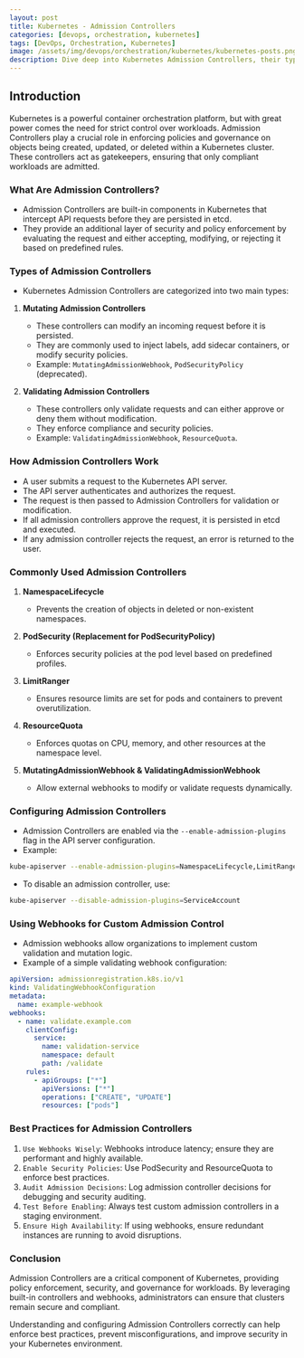 ```yaml
---
layout: post
title: Kubernetes - Admission Controllers
categories: [devops, orchestration, kubernetes]
tags: [DevOps, Orchestration, Kubernetes]
image: /assets/img/devops/orchestration/kubernetes/kubernetes-posts.png
description: Dive deep into Kubernetes Admission Controllers, their types, how they work, and how to configure them effectively for better security and governance.
---
```


## Introduction

Kubernetes is a powerful container orchestration platform, but with great power comes the need for strict control over workloads. Admission Controllers play a crucial role in enforcing policies and governance on objects being created, updated, or deleted within a Kubernetes cluster. These controllers act as gatekeepers, ensuring that only compliant workloads are admitted.

### What Are Admission Controllers?

- Admission Controllers are built-in components in Kubernetes that intercept API requests before they are persisted in etcd.
- They provide an additional layer of security and policy enforcement by evaluating the request and either accepting, modifying, or rejecting it based on predefined rules.

### Types of Admission Controllers

- Kubernetes Admission Controllers are categorized into two main types:

1. **Mutating Admission Controllers**

    - These controllers can modify an incoming request before it is persisted.
    - They are commonly used to inject labels, add sidecar containers, or modify security policies.
    - Example: `MutatingAdmissionWebhook`, `PodSecurityPolicy` (deprecated).

2. **Validating Admission Controllers**

    - These controllers only validate requests and can either approve or deny them without modification.
    - They enforce compliance and security policies.
    - Example: `ValidatingAdmissionWebhook`, `ResourceQuota`.

### How Admission Controllers Work

- A user submits a request to the Kubernetes API server.
- The API server authenticates and authorizes the request.
- The request is then passed to Admission Controllers for validation or modification.
- If all admission controllers approve the request, it is persisted in etcd and executed.
- If any admission controller rejects the request, an error is returned to the user.

### Commonly Used Admission Controllers

1. **NamespaceLifecycle**
    - Prevents the creation of objects in deleted or non-existent namespaces.

2. **PodSecurity (Replacement for PodSecurityPolicy)**
    - Enforces security policies at the pod level based on predefined profiles.

3. **LimitRanger**
    - Ensures resource limits are set for pods and containers to prevent overutilization.

4. **ResourceQuota**
    - Enforces quotas on CPU, memory, and other resources at the namespace level.

5. **MutatingAdmissionWebhook & ValidatingAdmissionWebhook**
    - Allow external webhooks to modify or validate requests dynamically.

### Configuring Admission Controllers

- Admission Controllers are enabled via the `--enable-admission-plugins` flag in the API server configuration. 
- Example:

```sh
kube-apiserver --enable-admission-plugins=NamespaceLifecycle,LimitRanger,PodSecurity,MutatingAdmissionWebhook,ValidatingAdmissionWebhook
```

- To disable an admission controller, use:

```sh
kube-apiserver --disable-admission-plugins=ServiceAccount
```

### Using Webhooks for Custom Admission Control

- Admission webhooks allow organizations to implement custom validation and mutation logic.
- Example of a simple validating webhook configuration:

```yaml
apiVersion: admissionregistration.k8s.io/v1
kind: ValidatingWebhookConfiguration
metadata:
  name: example-webhook
webhooks:
  - name: validate.example.com
    clientConfig:
      service:
        name: validation-service
        namespace: default
        path: /validate
    rules:
      - apiGroups: ["*"]
        apiVersions: ["*"]
        operations: ["CREATE", "UPDATE"]
        resources: ["pods"]
```

### Best Practices for Admission Controllers

1. `Use Webhooks Wisely`: Webhooks introduce latency; ensure they are performant and highly available.
2. `Enable Security Policies`: Use PodSecurity and ResourceQuota to enforce best practices.
3. `Audit Admission Decisions`: Log admission controller decisions for debugging and security auditing.
4. `Test Before Enabling`: Always test custom admission controllers in a staging environment.
5. `Ensure High Availability`: If using webhooks, ensure redundant instances are running to avoid disruptions.

### Conclusion

Admission Controllers are a critical component of Kubernetes, providing policy enforcement, security, and governance for workloads. By leveraging built-in controllers and webhooks, administrators can ensure that clusters remain secure and compliant.

Understanding and configuring Admission Controllers correctly can help enforce best practices, prevent misconfigurations, and improve security in your Kubernetes environment.